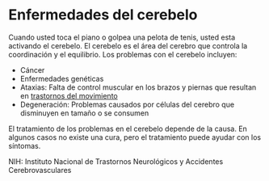 Enfermedades del cerebelo
=========================


Cuando usted toca el piano o golpea una pelota de tenis, usted esta activando el cerebelo. El cerebelo es el área del cerebro que controla la coordinación y el equilibrio. Los problemas con el cerebelo incluyen:


* Cáncer
* Enfermedades genéticas
* Ataxias: Falta de control muscular en los brazos y piernas que resultan en [trastornos del movimiento](https://medlineplus.gov/spanish/movementdisorders.html)
* Degeneración: Problemas causados por células del cerebro que disminuyen en tamaño o se consumen


El tratamiento de los problemas en el cerebelo depende de la causa. En algunos casos no existe una cura, pero el tratamiento puede ayudar con los síntomas.


NIH: Instituto Nacional de Trastornos Neurológicos y Accidentes Cerebrovasculares 

